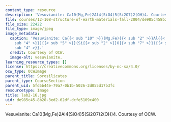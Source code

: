 ```yaml
---
content_type: resource
description: 'Vesuvianite: Ca10(Mg,Fe)2Al4(SiO4)5(Si2O7)2(OH)4. Courtesy of OCW.'
file: courses/12-108-structure-of-earth-materials-fall-2004/de985c458b203ed262dfdcfe5109c400_lab2-16.jpg
file_size: 22422
file_type: image/jpeg
image_metadata:
  caption: 'Vesuvianite: Ca{{< sub "10" >}}(Mg,Fe){{< sub "2" >}}Al{{< sub "4" >}}(SiO{{<
    sub "4" >}}){{< sub "5" >}}(Si{{< sub "2" >}}O{{< sub "7" >}}){{< sub "2" >}}(OH){{<
    sub "4" >}}.'
  credit: Courtesy of OCW.
  image-alt: vesuvianite.
learning_resource_types: []
license: https://creativecommons.org/licenses/by-nc-sa/4.0/
ocw_type: OCWImage
parent_title: Sorosilicates
parent_type: CourseSection
parent_uid: 5fd5b44e-79a7-0b1b-5026-2d055d17b3fc
resourcetype: Image
title: lab2-16.jpg
uid: de985c45-8b20-3ed2-62df-dcfe5109c400
---
```

Vesuvianite: Ca10(Mg,Fe)2Al4(SiO4)5(Si2O7)2(OH)4. Courtesy of OCW.